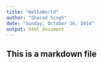 ```yaml
---
title: "HelloWorld"
author: "Sharad Singh"
date: "Sunday, October 26, 2014"
output: html_document
---
```


## This is a markdown file
